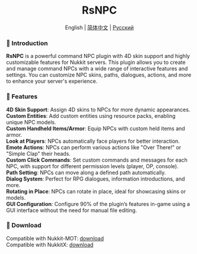 <h1 align="center">
  RsNPC
</h1>

<p align="center">
English | <a href="README_zh.md">简体中文</a> | <a href="README_ru.md">Русский</a>
</p>

### 📖 Introduction

**RsNPC** is a powerful command NPC plugin with 4D skin support and highly customizable features for Nukkit servers. This plugin allows you to create and manage command NPCs with a wide range of interactive features and settings. You can customize NPC skins, paths, dialogues, actions, and more to enhance your server's experience.  

### 📝 Features

**4D Skin Support**: Assign 4D skins to NPCs for more dynamic appearances.   
**Custom Entities**: Add custom entities using resource packs, enabling unique NPC models.   
**Custom Handheld Items/Armor**: Equip NPCs with custom held items and armor.  
**Look at Players**: NPCs automatically face players for better interaction.   
**Emote Actions**: NPCs can perform various actions like "Over There!" or "Simple Clap" their heads.  
**Custom Click Commands**: Set custom commands and messages for each NPC, with support for different permission levels (player, OP, console).   
**Path Setting**: NPCs can move along a defined path automatically.  
**Dialog System**: Perfect for RPG dialogues, information introductions, and more.  
**Rotating in Place**: NPCs can rotate in place, ideal for showcasing skins or models.  
**GUI Configuration**: Configure 90% of the plugin’s features in-game using a GUI interface without the need for manual file editing.  

### 📄 Download
Compatible with Nukkit-MOT: [download](https://ci.lanink.cn/job/RsNPC/job/master/)  
Compatible with NukkitX: [download](https://ci.lanink.cn/job/RsNPC/job/nkx/)  

